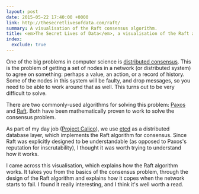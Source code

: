 ```yaml
---
layout: post
date: 2015-05-22 17:40:00 +0000
link: http://thesecretlivesofdata.com/raft/
summary: A visualisation of the Raft consensus algorithm.
title: <em>The Secret Lives of Data</em>, a visualisation of the Raft algorithm
index:
  exclude: true
---
```


One of the big problems in computer science is [distributed consensus](https://en.wikipedia.org/wiki/Consensus_(computer_science)). This is the problem of getting a set of nodes in a network (or distributed system) to agree on something: perhaps a value, an action, or a record of history. Some of the nodes in this system will be faulty, and drop messages, so you need to be able to work around that as well. This turns out to be very difficult to solve.

There are two commonly-used algorithms for solving this problem: [Paxos](https://en.wikipedia.org/wiki/Paxos_(computer_science)) and [Raft](https://en.wikipedia.org/wiki/Raft_(computer_science)). Both have been mathematically proven to work to solve the consensus problem.

As part of my day job ([Project Calico](http://www.projectcalico.org/)), we use [etcd](https://github.com/coreos/etcd) as a distributed database layer, which implements the Raft algorithm for consensus. Since Raft was explicitly designed to be understandable (as opposed to Paxos's reputation for inscrutability), I thought it was worth trying to understand how it works.

I came across this visualisation, which explains how the Raft algorithm works. It takes you from the basics of the consensus problem, through the design of the Raft algorithm and explains how it copes when the network starts to fail. I found it really interesting, and I think it's well worth a read.
